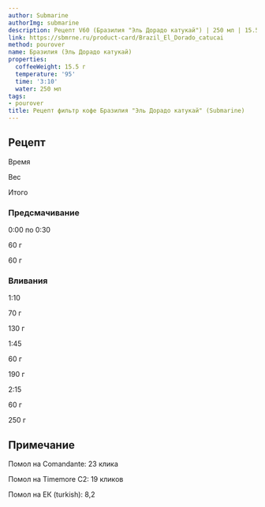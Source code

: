 ```yaml
---
author: Submarine
authorImg: submarine
description: Рецепт V60 (Бразилия "Эль Дорадо катукай") | 250 мл | 15.5 г
link: https://sbmrne.ru/product-card/Brazil_El_Dorado_catucai
method: pourover
name: Бразилия (Эль Дорадо катукай)
properties:
  coffeeWeight: 15.5 г
  temperature: '95'
  time: '3:10'
  water: 250 мл
tags:
- pourover
title: Рецепт фильтр кофе Бразилия "Эль Дорадо катукай" (Submarine)
---
```


## Рецепт


<div class="time-line">

Время

Вес

Итого

</div>

### Предсмачивание

<div class="time-line">

0:00 по 0:30

60 г

60 г

</div>


### Вливания

<div class="time-line">

1:10

70 г

130 г

</div>

<div class="time-line">

1:45

60 г

190 г

</div>

<div class="time-line">

2:15

60 г

250 г

</div>


<div class="info-warm">

## Примечание

Помол на Comandante: 23 клика

Помол на Timemore C2: 19 кликов

Помол на ЕК (turkish): 8,2
</div>
